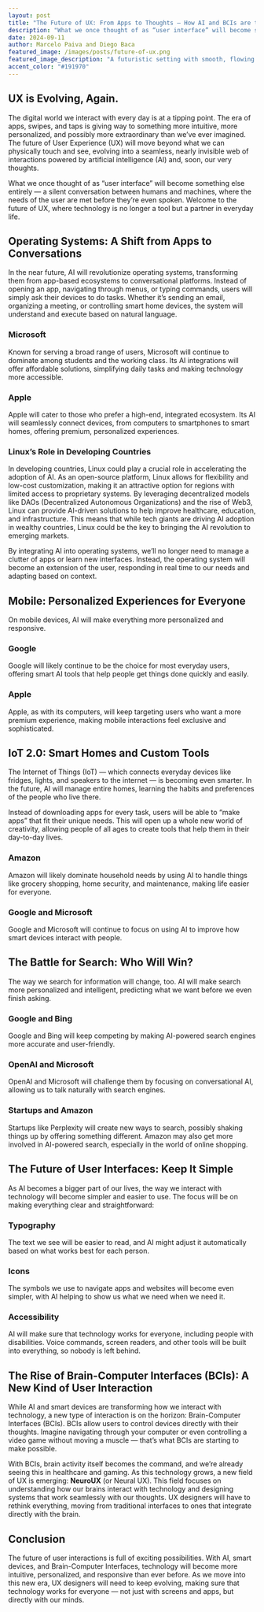 ```yaml
---
layout: post
title: "The Future of UX: From Apps to Thoughts — How AI and BCIs are transforming UX"
description: "What we once thought of as “user interface” will become something else entirely — a silent conversation between humans and machines, where the needs of the user are met before they’re even spoken. Welcome to the future of UX, where technology is no longer a tool but a partner in everyday life."
date: 2024-09-11
author: Marcelo Paiva and Diego Baca
featured_image: /images/posts/future-of-ux.png
featured_image_description: "A futuristic setting with smooth, flowing white curves, featuring a young boy wearing virtual reality goggles and interacting with the air. Nearby, a pregnant woman gestures upward while a person with a mobility disability sits in an AI-driven wheelchair, controlled via Brain-Computer Interface (BCI)."
accent_color: "#191970"
---
```



## UX is Evolving, Again.

The digital world we interact with every day is at a tipping point. The era of apps, swipes, and taps is giving way to something more intuitive, more personalized, and possibly more extraordinary than we’ve ever imagined. The future of User Experience (UX) will move beyond what we can physically touch and see, evolving into a seamless, nearly invisible web of interactions powered by artificial intelligence (AI) and, soon, our very thoughts.

What we once thought of as “user interface” will become something else entirely — a silent conversation between humans and machines, where the needs of the user are met before they’re even spoken. Welcome to the future of UX, where technology is no longer a tool but a partner in everyday life.

## Operating Systems: A Shift from Apps to Conversations

In the near future, AI will revolutionize operating systems, transforming them from app-based ecosystems to conversational platforms. Instead of opening an app, navigating through menus, or typing commands, users will simply ask their devices to do tasks. Whether it’s sending an email, organizing a meeting, or controlling smart home devices, the system will understand and execute based on natural language.

### Microsoft

Known for serving a broad range of users, Microsoft will continue to dominate among students and the working class. Its AI integrations will offer affordable solutions, simplifying daily tasks and making technology more accessible.

### Apple

Apple will cater to those who prefer a high-end, integrated ecosystem. Its AI will seamlessly connect devices, from computers to smartphones to smart homes, offering premium, personalized experiences.

### Linux’s Role in Developing Countries

In developing countries, Linux could play a crucial role in accelerating the adoption of AI. As an open-source platform, Linux allows for flexibility and low-cost customization, making it an attractive option for regions with limited access to proprietary systems. By leveraging decentralized models like DAOs (Decentralized Autonomous Organizations) and the rise of Web3, Linux can provide AI-driven solutions to help improve healthcare, education, and infrastructure. This means that while tech giants are driving AI adoption in wealthy countries, Linux could be the key to bringing the AI revolution to emerging markets.

By integrating AI into operating systems, we’ll no longer need to manage a clutter of apps or learn new interfaces. Instead, the operating system will become an extension of the user, responding in real time to our needs and adapting based on context.

## Mobile: Personalized Experiences for Everyone

On mobile devices, AI will make everything more personalized and responsive.

### Google

Google will likely continue to be the choice for most everyday users, offering smart AI tools that help people get things done quickly and easily.

### Apple

Apple, as with its computers, will keep targeting users who want a more premium experience, making mobile interactions feel exclusive and sophisticated.

## IoT 2.0: Smart Homes and Custom Tools

The Internet of Things (IoT) — which connects everyday devices like fridges, lights, and speakers to the internet — is becoming even smarter. In the future, AI will manage entire homes, learning the habits and preferences of the people who live there.

Instead of downloading apps for every task, users will be able to “make apps” that fit their unique needs. This will open up a whole new world of creativity, allowing people of all ages to create tools that help them in their day-to-day lives.

### Amazon

Amazon will likely dominate household needs by using AI to handle things like grocery shopping, home security, and maintenance, making life easier for everyone.

### Google and Microsoft

Google and Microsoft will continue to focus on using AI to improve how smart devices interact with people.

## The Battle for Search: Who Will Win?

The way we search for information will change, too. AI will make search more personalized and intelligent, predicting what we want before we even finish asking.

### Google and Bing

Google and Bing will keep competing by making AI-powered search engines more accurate and user-friendly.

### OpenAI and Microsoft

OpenAI and Microsoft will challenge them by focusing on conversational AI, allowing us to talk naturally with search engines.

### Startups and Amazon

Startups like Perplexity will create new ways to search, possibly shaking things up by offering something different. Amazon may also get more involved in AI-powered search, especially in the world of online shopping.

## The Future of User Interfaces: Keep It Simple

As AI becomes a bigger part of our lives, the way we interact with technology will become simpler and easier to use. The focus will be on making everything clear and straightforward:

### Typography

The text we see will be easier to read, and AI might adjust it automatically based on what works best for each person.

### Icons

The symbols we use to navigate apps and websites will become even simpler, with AI helping to show us what we need when we need it.

### Accessibility

AI will make sure that technology works for everyone, including people with disabilities. Voice commands, screen readers, and other tools will be built into everything, so nobody is left behind.

## The Rise of Brain-Computer Interfaces (BCIs): A New Kind of User Interaction

While AI and smart devices are transforming how we interact with technology, a new type of interaction is on the horizon: Brain-Computer Interfaces (BCIs). BCIs allow users to control devices directly with their thoughts. Imagine navigating through your computer or even controlling a video game without moving a muscle — that’s what BCIs are starting to make possible.

With BCIs, brain activity itself becomes the command, and we’re already seeing this in healthcare and gaming. As this technology grows, a new field of UX is emerging: **NeuroUX** (or Neural UX). This field focuses on understanding how our brains interact with technology and designing systems that work seamlessly with our thoughts. UX designers will have to rethink everything, moving from traditional interfaces to ones that integrate directly with the brain.

## Conclusion

The future of user interactions is full of exciting possibilities. With AI, smart devices, and Brain-Computer Interfaces, technology will become more intuitive, personalized, and responsive than ever before. As we move into this new era, UX designers will need to keep evolving, making sure that technology works for everyone — not just with screens and apps, but directly with our minds.
